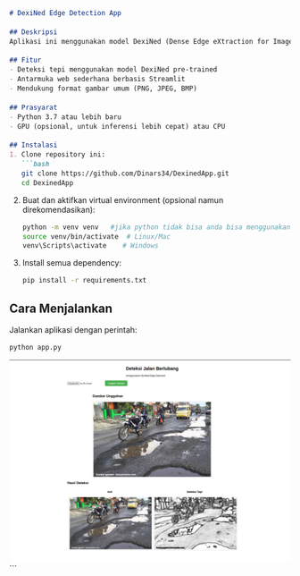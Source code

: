 ````markdown
# DexiNed Edge Detection App

## Deskripsi
Aplikasi ini menggunakan model DexiNed (Dense Edge eXtraction for Image NeD) untuk mendeteksi tepi pada citra. Dengan antarmuka web sederhana berbasis Streamlit, Anda dapat mengunggah gambar lokal dan melihat hasil deteksi tepi secara real time.

## Fitur
- Deteksi tepi menggunakan model DexiNed pre-trained
- Antarmuka web sederhana berbasis Streamlit
- Mendukung format gambar umum (PNG, JPEG, BMP)

## Prasyarat
- Python 3.7 atau lebih baru
- GPU (opsional, untuk inferensi lebih cepat) atau CPU

## Instalasi
1. Clone repository ini:
   ```bash
   git clone https://github.com/Dinars34/DexinedApp.git
   cd DexinedApp
   ````

2. Buat dan aktifkan virtual environment (opsional namun direkomendasikan):
   ```bash
   python -m venv venv   #jika python tidak bisa anda bisa menggunakan python3
   source venv/bin/activate  # Linux/Mac
   venv\Scripts\activate    # Windows
   ````
3. Install semua dependency:

   ```bash
   pip install -r requirements.txt
   ```

## Cara Menjalankan

Jalankan aplikasi dengan perintah:

```bash
python app.py
```

<div style="text-align:center"><img src='figs/Pasted image (2).png' width=800>
</div>
```
